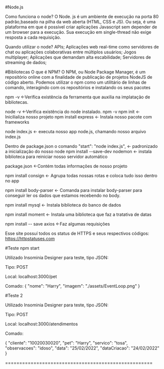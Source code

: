 #Node.js 

Como funciona o node?
O Node. js é um ambiente de execução na porta 80 padrão,baseado na pilha da web aberta (HTML, CSS e JS). Ou seja, é uma plataforma em que é possível criar 
aplicações Javascript sem depender de um browser para a execução. Sua execução em single-thread não exige resposta a cada requisição.

Quando utilizar o node? 
APIs;
Aplicações web real-time como servidores de chat ou aplicações colaborativas entre múltiplos usuários;
Jogos multiplayer;
Aplicações que demandam alta escabilidade;
Servidores de streaming de dados;

#Bibliotecas
O que é NPM?
O NPM, ou Node Package Manager, é um repositório online com a finalidade de publicação de projetos NodeJS de código aberto. 
Podemos utilizar o npm como um utilitário de linhas de comando, interagindo com os repositórios e instalando os seus pacotes

npm -v <-Verifica existência da ferramenta que auxilia na implatação de bibliotecas.


node -v <-Verifica existência do node instalado.
npm -v 
npm init <- Inicilializa nosso projeto
npm install express <- Instala nosso pacote com frameworks

node index.js <- executa nosso app node.js, chamando nosso arquivo index.js

Dentro de package.json o comando "start": "node index.js", <- padronizado a inicialização do nosso node
npm install --save-dev nodemon <- instala biblioteca para reiniciar nosso servidor automático

package.json <-Contém todas informações de nosso projeto

npm install consign <- Agrupa todas nossas rotas e coloca tudo isso dentro no app

npm install body-parser <- Comanda para instalar body-parser para conseguir ler os dados que estamos recebendo no body.

npm install mysql <- Instala biblioteca do banco de dados

npm install moment <- Instala uma biblioteca que faz a tratativa de datas

npm install -- save axios <-Faz algumas requisições

Esse site possuí todos os status de HTTPS e seus respectivos códigos: https://httpstatuses.com


#Teste
npm start

Utilizado Insominia Designer para teste, tipo JSON:

Tipo: POST

Local: localhost:3000/pet

Comado:
{
    "nome": "Harry",
    "imagem": "./assets/EventLoop.png"
}

#Teste 2

Utilizado Insominia Designer para teste, tipo JSON:

Tipo: POST

Local: localhost:3000/atendimentos

Comado:

{
    "cliente": "10020030020",
    "pet": "Harry",
    "servico": "tosa",
    "observacoes": "idoso",
    "data": "25/02/2022",
	"dataCriacao": "24/02/2022"
}

====================================================